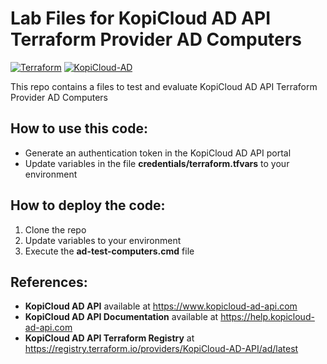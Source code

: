 # Lab Files for KopiCloud AD API Terraform Provider AD Computers
[![Terraform](https://img.shields.io/badge/terraform-v1.3+-blue.svg)](https://www.terraform.io/downloads.html)
[![KopiCloud-AD](https://img.shields.io/badge/kopiCloud_ad-v1.0+-blueviolet.svg)](https://www.kopicloud-ad-api.com)

This repo contains a files to test and evaluate KopiCloud AD API Terraform Provider AD Computers

## How to use this code:

- Generate an authentication token in the KopiCloud AD API portal
- Update variables in the file **credentials/terraform.tfvars** to your environment

## How to deploy the code:

1. Clone the repo
2. Update variables to your environment
3. Execute the **ad-test-computers.cmd** file

## References:

- **KopiCloud AD API** available at https://www.kopicloud-ad-api.com
- **KopiCloud AD API Documentation** available at https://help.kopicloud-ad-api.com
- **KopiCloud AD API Terraform Registry** at https://registry.terraform.io/providers/KopiCloud-AD-API/ad/latest
